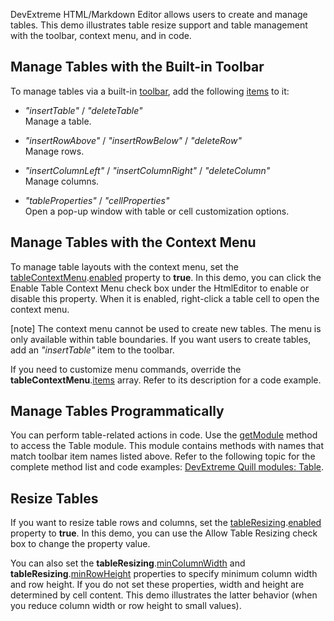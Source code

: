 DevExtreme HTML/Markdown Editor allows users to create and manage tables. This demo illustrates table resize support and table management with the toolbar, context menu, and in code.

## Manage Tables with the Built-in Toolbar

To manage tables via a built-in [toolbar](/Documentation/ApiReference/UI_Components/dxHtmlEditor/Configuration/toolbar/), add the following [items](/Documentation/ApiReference/UI_Components/dxHtmlEditor/Configuration/toolbar/items/) to it:

- *"insertTable"* / *"deleteTable"*         
Manage a table.

- *"insertRowAbove"* / *"insertRowBelow"* / *"deleteRow"*       
Manage rows.

- *"insertColumnLeft"* / *"insertColumnRight"* / *"deleteColumn"*           
Manage columns.

- *"tableProperties"* / *"cellProperties"*          
Open a pop-up window with table or cell customization options.

## Manage Tables with the Context Menu

To manage table layouts with the context menu, set the [tableContextMenu](/Documentation/ApiReference/UI_Components/dxHtmlEditor/Configuration/tableContextMenu/).[enabled](/Documentation/ApiReference/UI_Components/dxHtmlEditor/Configuration/tableContextMenu/#enabled) property to **true**. In this demo, you can click the Enable Table Context Menu check box under the HtmlEditor to enable or disable this property. When it is enabled, right-click a table cell to open the context menu.

[note] The context menu cannot be used to create new tables. The menu is only available within table boundaries. If you want users to create tables, add an *"insertTable"* item to the toolbar.

If you need to customize menu commands, override the **tableContextMenu**.[items](/Documentation/ApiReference/UI_Components/dxHtmlEditor/Configuration/tableContextMenu/items/) array. Refer to its description for a code example.

## Manage Tables Programmatically

You can perform table-related actions in code. Use the [getModule](/Documentation/ApiReference/UI_Components/dxHtmlEditor/Methods/#getModulemoduleName) method to access the Table module. This module contains methods with names that match toolbar item names listed above. Refer to the following topic for the complete method list and code examples: <a href="https://github.com/DevExpress/devextreme-quill/blob/master/docs/modules/table.md" target="_blank">DevExtreme Quill modules: Table</a>.

## Resize Tables

If you want to resize table rows and columns, set the [tableResizing](/Documentation/ApiReference/UI_Components/dxHtmlEditor/Configuration/tableResizing/).[enabled](/Documentation/ApiReference/UI_Components/dxHtmlEditor/Configuration/tableResizing/#enabled) property to **true**. In this demo, you can use the Allow Table Resizing check box to change the property value.

You can also set the **tableResizing**.[minColumnWidth](/Documentation/ApiReference/UI_Components/dxHtmlEditor/Configuration/tableResizing/#minColumnWidth) and **tableResizing**.[minRowHeight](/Documentation/ApiReference/UI_Components/dxHtmlEditor/Configuration/tableResizing/#minRowHeight) properties to specify minimum column width and row height. If you do not set these properties, width and height are determined by cell content. This demo illustrates the latter behavior (when you reduce column width or row height to small values).